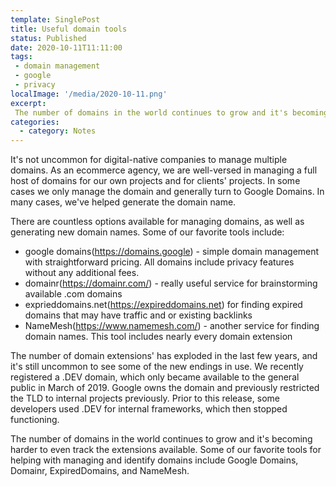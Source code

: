 ```yaml
---
template: SinglePost
title: Useful domain tools
status: Published
date: 2020-10-11T11:11:00
tags:
 - domain management
 - google
 - privacy
localImage: '/media/2020-10-11.png'
excerpt:
 The number of domains in the world continues to grow and it's becoming harder to even track the extensions available. Some of our favorite tools for helping with managing and identify domains include Google Domains, Domainr, ExpiredDomains, and NameMesh.
categories:
  - category: Notes
---
```

It's not uncommon for digital-native companies to manage multiple domains. As an ecommerce agency, we are well-versed in managing a full host of domains for our own projects and for clients' projects. In some cases we only manage the domain and generally turn to Google Domains. In many cases, we've helped generate the domain name.

There are countless options available for managing domains, as well as generating new domain names. Some of our favorite tools include:

- google domains(https://domains.google) - simple domain management with straightforward pricing. All domains include privacy features without any additional fees.
- domainr(https://domainr.com/) - really useful service for brainstorming available .com domains
- exprieddomains.net(https://expireddomains.net) for finding expired domains that may have traffic and or existing backlinks
- NameMesh(https://www.namemesh.com/) - another service for finding domain names. This tool includes nearly every domain extension

The number of domain extensions' has exploded in the last few years, and it's still uncommon to see some of the new endings in use. We recently registered a .DEV domain, which only became available to the general public in March of 2019. Google owns the domain and previously restricted the TLD to internal projects previously. Prior to this release, some developers used .DEV for internal frameworks, which then stopped functioning.

The number of domains in the world continues to grow and it's becoming harder to even track the extensions available. Some of our favorite tools for helping with managing and identify domains include Google Domains, Domainr, ExpiredDomains, and NameMesh.

